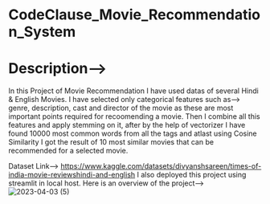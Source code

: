 # CodeClause_Movie_Recommendation_System
# Description-->
In this Project of Movie Recommendation I have used datas of several Hindi & English Movies. I have selected only categorical features such as--> genre, description, cast and director of the movie as these are most important points required for recoomending a movie. Then I combine all this features and apply stemming on it, after by the help of vectorizer I have found 10000 most common words from all the tags and atlast using Cosine Similarity I got the result of 10 most similar movies that can be recommended for a selected movie.

Dataset Link--> https://www.kaggle.com/datasets/divyanshsareen/times-of-india-movie-reviewshindi-and-english
I also deployed this project using streamlit in local host. Here is an overview of the project-->
![2023-04-03 (5)](https://user-images.githubusercontent.com/98828838/230102703-4abca3cc-cc2c-42e3-8ad0-3174a6f0e220.png)
